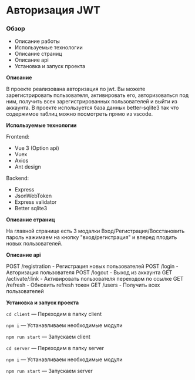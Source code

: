 # Авторизация JWT

### Обзор
* Описание работы
* Используемые технологии
* Описание страниц
* Описание api
* Установка и запуск проекта

**Описание**

В проекте реализована авторизация по jwt. Вы можете зарегистрировать пользователя, активировать его, 
авторизоваться под ним, получить всех зарегистрированных пользователей и выйти из аккаунта.
В проекте используется база данных better-sqlite3 так что содержимое таблиц можно посмотреть прямо из vscode.

**Используемые технологии**

Frontend:
* Vue 3 (Option api)
* Vuex
* Axios
* Ant design

Backend:
* Express
* JsonWebToken
* Express validator
* Better sqlite3

**Описание страниц**

На главной странице есть 3 модалки Вход/Регистрация/Восстановить пароль нажимаем на 
кнопку "вход/регистрация" и вперед плодить новых пользователей.

**Описание api**

POST /registration - Регистрация новых пользователей
POST /login - Авторизация пользователя
POST /logout - Выход из аккаунта
GET /activate/:link - Активировать пользователя переходом по ссылке
GET /refresh - Обновить refresh токен
GET /users - Получить всех пользователей

**Установка и запуск проекта**

`cd client` — Переходим в папку client

`npm i` — Устанавливаем необходимые модули

`npm run start` — Запускаем client

`cd server` — Переходим в папку server

`npm i` — Устанавливаем необходимые модули

`npm run start` — Запускаем server
